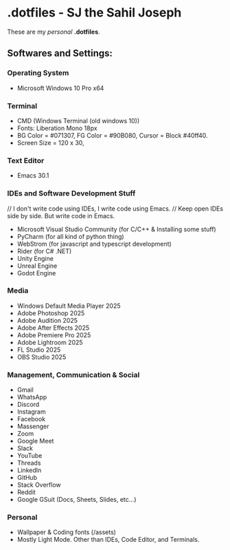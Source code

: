 
# .dotfiles - SJ the Sahil Joseph
These are my *personal* __.dotfiles__.

## Softwares and Settings:

### Operating System
- Microsoft Windows 10 Pro x64
    
### Terminal
- CMD (Windows Terminal (old windows 10))
- Fonts: Liberation Mono 18px
- BG Color = #071307, FG Color = #90B080, Cursor = Block #40ff40.
- Screen Size = 120 x 30, 
    
### Text Editor
- Emacs 30.1
    
### IDEs and Software Development Stuff
// I don't write code using IDEs, I write code using Emacs.
// Keep open IDEs side by side. But write code in Emacs.
- Microsoft Visual Studio Community (for C/C++ & Installing some stuff)
- PyCharm (for all kind of python thing)
- WebStrom (for javascript and typescript development)
- Rider (for C# .NET)
- Unity Engine
- Unreal Engine
- Godot Engine

### Media
- Windows Default Media Player 2025
- Adobe Photoshop 2025
- Adobe Audition 2025
- Adobe After Effects 2025
- Adobe Premiere Pro 2025
- Adobe Lightroom 2025
- FL Studio 2025
- OBS Studio 2025

### Management, Communication & Social
- Gmail
- WhatsApp
- Discord
- Instagram
- Facebook
- Massenger
- Zoom
- Google Meet
- Slack
- YouTube
- Threads
- LinkedIn
- GitHub
- Stack Overflow
- Reddit
- Google GSuit (Docs, Sheets, Slides, etc...)
        
### Personal
- Wallpaper & Coding fonts (/assets)
- Mostly Light Mode. Other than IDEs, Code Editor, and Terminals.

